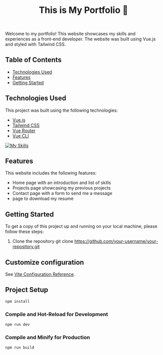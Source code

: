 <h1 align="center">This is My Portfolio 🌟 </h1>
<br>

Welcome to my portfolio! This website showcases my skills and experiences as a front-end developer. The website was built using Vue.js and styled with Tailwind CSS. 

## Table of Contents
- [Technologies Used](#technologies-used)
- [Features](#features)
- [Getting Started](#getting-started)

## Technologies Used

This project was built using the following technologies:
- [Vue.js](https://vuejs.org/)
- [Tailwind CSS](https://tailwindcss.com/)
- [Vue Router](https://router.vuejs.org/)
- [Vue CLI](https://cli.vuejs.org/)

[![My Skills](https://skillicons.dev/icons?i=js,html,css,vue,tailwind)](https://skillicons.dev)

## Features

This website includes the following features:
- Home page with an introduction and list of skills
- Projects page showcasing my previous projects
- Contact page with a form to send me a message
- page to download my resume

## Getting Started

To get a copy of this project up and running on your local machine, please follow these steps:

1. Clone the repository
git clone https://github.com/your-username/your-repository.git


## Customize configuration

See [Vite Configuration Reference](https://vitejs.dev/config/).

## Project Setup

```sh
npm install
```

### Compile and Hot-Reload for Development

```sh
npm run dev
```

### Compile and Minify for Production

```sh
npm run build
```


